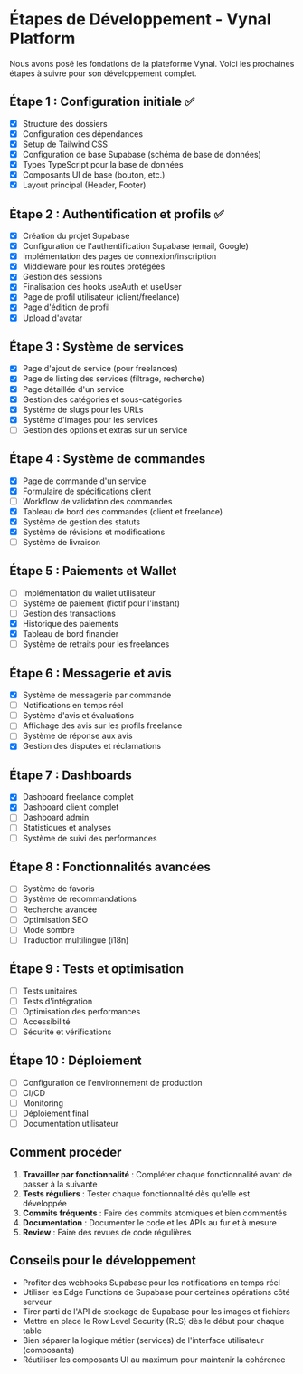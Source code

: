 # Étapes de Développement - Vynal Platform

Nous avons posé les fondations de la plateforme Vynal. Voici les prochaines étapes à suivre pour son développement complet.

## Étape 1 : Configuration initiale ✅

- [x] Structure des dossiers
- [x] Configuration des dépendances
- [x] Setup de Tailwind CSS
- [x] Configuration de base Supabase (schéma de base de données)
- [x] Types TypeScript pour la base de données
- [x] Composants UI de base (bouton, etc.)
- [x] Layout principal (Header, Footer)

## Étape 2 : Authentification et profils ✅

- [x] Création du projet Supabase
- [x] Configuration de l'authentification Supabase (email, Google)
- [x] Implémentation des pages de connexion/inscription
- [x] Middleware pour les routes protégées
- [x] Gestion des sessions
- [x] Finalisation des hooks useAuth et useUser
- [x] Page de profil utilisateur (client/freelance)
- [x] Page d'édition de profil
- [x] Upload d'avatar  

## Étape 3 : Système de services

- [x] Page d'ajout de service (pour freelances)
- [x] Page de listing des services (filtrage, recherche)
- [x] Page détaillée d'un service
- [x] Gestion des catégories et sous-catégories
- [x] Système de slugs pour les URLs
- [x] Système d'images pour les services
- [ ] Gestion des options et extras sur un service

## Étape 4 : Système de commandes

- [x] Page de commande d'un service
- [x] Formulaire de spécifications client
- [ ] Workflow de validation des commandes
- [x] Tableau de bord des commandes (client et freelance)
- [x] Système de gestion des statuts
- [x] Système de révisions et modifications
- [ ] Système de livraison

## Étape 5 : Paiements et Wallet

- [ ] Implémentation du wallet utilisateur
- [ ] Système de paiement (fictif pour l'instant)
- [ ] Gestion des transactions
- [x] Historique des paiements
- [x] Tableau de bord financier
- [ ] Système de retraits pour les freelances

## Étape 6 : Messagerie et avis

- [x] Système de messagerie par commande
- [ ] Notifications en temps réel
- [ ] Système d'avis et évaluations
- [ ] Affichage des avis sur les profils freelance
- [ ] Système de réponse aux avis
- [x] Gestion des disputes et réclamations

## Étape 7 : Dashboards

- [x] Dashboard freelance complet
- [x] Dashboard client complet
- [ ] Dashboard admin
- [ ] Statistiques et analyses
- [ ] Système de suivi des performances

## Étape 8 : Fonctionnalités avancées

- [ ] Système de favoris
- [ ] Système de recommandations
- [ ] Recherche avancée
- [ ] Optimisation SEO
- [ ] Mode sombre
- [ ] Traduction multilingue (i18n)

## Étape 9 : Tests et optimisation

- [ ] Tests unitaires
- [ ] Tests d'intégration
- [ ] Optimisation des performances
- [ ] Accessibilité
- [ ] Sécurité et vérifications

## Étape 10 : Déploiement

- [ ] Configuration de l'environnement de production
- [ ] CI/CD
- [ ] Monitoring
- [ ] Déploiement final
- [ ] Documentation utilisateur

## Comment procéder

1. **Travailler par fonctionnalité** : Compléter chaque fonctionnalité avant de passer à la suivante
2. **Tests réguliers** : Tester chaque fonctionnalité dès qu'elle est développée
3. **Commits fréquents** : Faire des commits atomiques et bien commentés
4. **Documentation** : Documenter le code et les APIs au fur et à mesure
5. **Review** : Faire des revues de code régulières

## Conseils pour le développement

- Profiter des webhooks Supabase pour les notifications en temps réel
- Utiliser les Edge Functions de Supabase pour certaines opérations côté serveur
- Tirer parti de l'API de stockage de Supabase pour les images et fichiers
- Mettre en place le Row Level Security (RLS) dès le début pour chaque table
- Bien séparer la logique métier (services) de l'interface utilisateur (composants)
- Réutiliser les composants UI au maximum pour maintenir la cohérence 